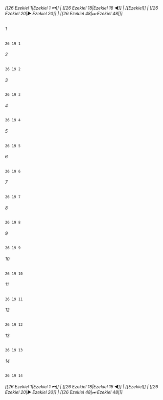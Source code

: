 
###### [[26 Ezekiel 1|Ezekiel 1 ⏮]] | [[26 Ezekiel 18|Ezekiel 18 ◀]] | [[Ezekiel]] | [[26 Ezekiel 20|▶ Ezekiel 20]] | [[26 Ezekiel 48|⏭ Ezekiel 48|]]

###### 1
``` verse
26 19 1 
```
###### 2
``` verse
26 19 2 
```
###### 3
``` verse
26 19 3 
```
###### 4
``` verse
26 19 4 
```
###### 5
``` verse
26 19 5 
```
###### 6
``` verse
26 19 6 
```
###### 7
``` verse
26 19 7 
```
###### 8
``` verse
26 19 8 
```
###### 9
``` verse
26 19 9 
```
###### 10
``` verse
26 19 10 
```
###### 11
``` verse
26 19 11 
```
###### 12
``` verse
26 19 12 
```
###### 13
``` verse
26 19 13 
```
###### 14
``` verse
26 19 14 
```

###### [[26 Ezekiel 1|Ezekiel 1 ⏮]] | [[26 Ezekiel 18|Ezekiel 18 ◀]] | [[Ezekiel]] | [[26 Ezekiel 20|▶ Ezekiel 20]] | [[26 Ezekiel 48|⏭ Ezekiel 48|]]

